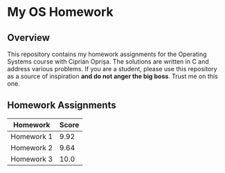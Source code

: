 # My OS Homework

## Overview
This repository contains my homework assignments for the Operating Systems course with Ciprian Oprișa. The solutions are written in C and address various problems. If you are a student, please use this repository as a source of inspiration **and do not anger the big boss**. Trust me on this one.

## Homework Assignments
| Homework   | Score |
|------------|-------|
| Homework 1 | 9.92  |
| Homework 2 | 9.64  |
| Homework 3 | 10.0  |

